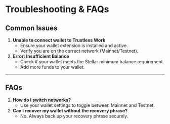 # Troubleshooting & FAQs

## Common Issues

1. **Unable to connect wallet to Trustless Work**
   * Ensure your wallet extension is installed and active.
   * Verify you are on the correct network (Mainnet/Testnet).
2. **Error: Insufficient Balance**
   * Check if your wallet meets the Stellar minimum balance requirement.
   * Add more funds to your wallet.

***

## FAQs

1. **How do I switch networks?**
   * Use your wallet settings to toggle between Mainnet and Testnet.
2. **Can I recover my wallet without the recovery phrase?**
   * No. Always back up your recovery phrase securely.
